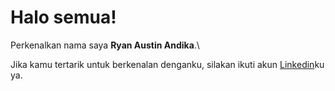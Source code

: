 # Halo semua! 

Perkenalkan nama saya **Ryan Austin Andika**.\

Jika kamu tertarik untuk berkenalan denganku, silakan ikuti akun [Linkedin](https://www.linkedin.com/in/ryan-austin-andika-870240195/)ku ya.

